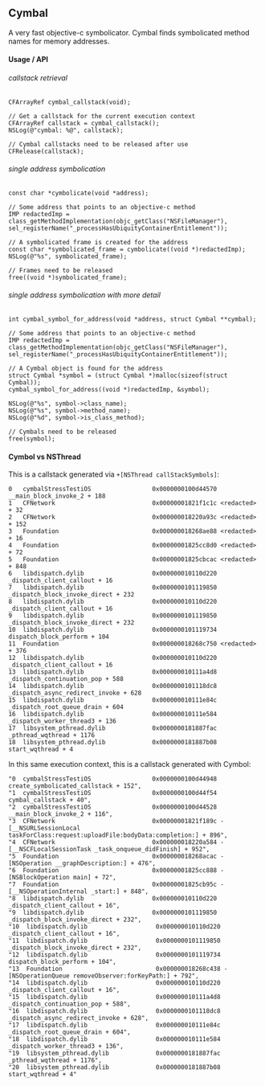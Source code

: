 ## Cymbal

A very fast objective-c symbolicator. Cymbal finds symbolicated method names for memory addresses.

#### Usage / API
###### callstack retrieval
`CFArrayRef cymbal_callstack(void);`

	// Get a callstack for the current execution context
    CFArrayRef callstack = cymbal_callstack();
    NSLog(@"cymbal: %@", callstack);
    
    // Cymbal callstacks need to be released after use
    CFRelease(callstack);


###### single address symbolication
`const char *cymbolicate(void *address);`

	// Some address that points to an objective-c method
    IMP redactedImp = class_getMethodImplementation(objc_getClass("NSFileManager"), sel_registerName("_processHasUbiquityContainerEntitlement"));
    
    // A symbolicated frame is created for the address
    const char *symbolicated_frame = cymbolicate((void *)redactedImp);
    NSLog(@"%s", symbolicated_frame);
    
    // Frames need to be released
    free((void *)symbolicated_frame);
    
    
    
######  single address symbolication with more detail
`int cymbal_symbol_for_address(void *address, struct Cymbal **cymbal);`

    // Some address that points to an objective-c method
    IMP redactedImp = class_getMethodImplementation(objc_getClass("NSFileManager"), sel_registerName("_processHasUbiquityContainerEntitlement"));
    
    // A Cymbal object is found for the address
    struct Cymbal *symbol = (struct Cymbal *)malloc(sizeof(struct Cymbal));
    cymbal_symbol_for_address((void *)redactedImp, &symbol);
    
    NSLog(@"%s", symbol->class_name);
    NSLog(@"%s", symbol->method_name);
    NSLog(@"%d", symbol->is_class_method);
    
    // Cymbals need to be released
    free(symbol);
    
    
    
    
#### Cymbol vs NSThread

This is a callstack generated via `+[NSThread callStackSymbols]`:


	0   cymbalStressTestiOS                 0x0000000100d44570 __main_block_invoke_2 + 188
	1   CFNetwork                           0x00000001821f1c1c <redacted> + 32
	2   CFNetwork                           0x000000018220a93c <redacted> + 152
	3   Foundation                          0x000000018268ae88 <redacted> + 16
	4   Foundation                          0x00000001825cc8d0 <redacted> + 72
	5   Foundation                          0x00000001825cbcac <redacted> + 848
	6   libdispatch.dylib                   0x000000010110d220 _dispatch_client_callout + 16
	7   libdispatch.dylib                   0x0000000101119850 _dispatch_block_invoke_direct + 232
	8   libdispatch.dylib                   0x000000010110d220 _dispatch_client_callout + 16
	9   libdispatch.dylib                   0x0000000101119850 _dispatch_block_invoke_direct + 232
	10  libdispatch.dylib                   0x0000000101119734 dispatch_block_perform + 104
	11  Foundation                          0x000000018268c750 <redacted> + 376
	12  libdispatch.dylib                   0x000000010110d220 _dispatch_client_callout + 16
	13  libdispatch.dylib                   0x000000010111a4d8 _dispatch_continuation_pop + 588
	14  libdispatch.dylib                   0x0000000101118dc8 _dispatch_async_redirect_invoke + 628
	15  libdispatch.dylib                   0x000000010111e84c _dispatch_root_queue_drain + 604
	16  libdispatch.dylib                   0x000000010111e584 _dispatch_worker_thread3 + 136
	17  libsystem_pthread.dylib             0x0000000181887fac _pthread_wqthread + 1176
	18  libsystem_pthread.dylib             0x0000000181887b08 start_wqthread + 4
	

In this same execution context, this is a callstack generated with Cymbol:

    "0  cymbalStressTestiOS                 0x0000000100d44948 create_symbolicated_callstack + 152",
    "1  cymbalStressTestiOS                 0x0000000100d44f54 cymbal_callstack + 40",
    "2  cymbalStressTestiOS                 0x0000000100d44528 __main_block_invoke_2 + 116",
    "3  CFNetwork                           0x00000001821f189c -[__NSURLSessionLocal taskForClass:request:uploadFile:bodyData:completion:] + 896",
    "4  CFNetwork                           0x000000018220a584 -[__NSCFLocalSessionTask _task_onqueue_didFinish] + 952",
    "5  Foundation                          0x000000018268acac -[NSOperation __graphDescription:] + 476",
    "6  Foundation                          0x00000001825cc888 -[NSBlockOperation main] + 72",
    "7  Foundation                          0x00000001825cb95c -[__NSOperationInternal _start:] + 848",
    "8  libdispatch.dylib                   0x000000010110d220 _dispatch_client_callout + 16",
    "9  libdispatch.dylib                   0x0000000101119850 _dispatch_block_invoke_direct + 232",
    "10  libdispatch.dylib                   0x000000010110d220 _dispatch_client_callout + 16",
    "11  libdispatch.dylib                   0x0000000101119850 _dispatch_block_invoke_direct + 232",
    "12  libdispatch.dylib                   0x0000000101119734 dispatch_block_perform + 104",
    "13  Foundation                          0x000000018268c438 -[NSOperationQueue removeObserver:forKeyPath:] + 792",
    "14  libdispatch.dylib                   0x000000010110d220 _dispatch_client_callout + 16",
    "15  libdispatch.dylib                   0x000000010111a4d8 _dispatch_continuation_pop + 588",
    "16  libdispatch.dylib                   0x0000000101118dc8 _dispatch_async_redirect_invoke + 628",
    "17  libdispatch.dylib                   0x000000010111e84c _dispatch_root_queue_drain + 604",
    "18  libdispatch.dylib                   0x000000010111e584 _dispatch_worker_thread3 + 136",
    "19  libsystem_pthread.dylib             0x0000000181887fac _pthread_wqthread + 1176",
    "20  libsystem_pthread.dylib             0x0000000181887b08 start_wqthread + 4"

